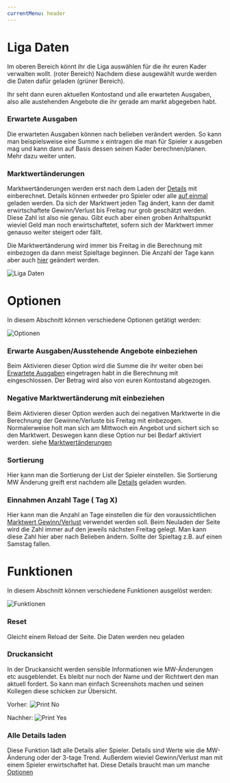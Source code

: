 ```yaml
---
currentMenu: header
---
```


# Liga Daten
 Im oberen Bereich könnt ihr die Liga auswählen für die ihr euren Kader verwalten wollt. (roter Bereich)
 Nachdem diese ausgewählt wurde werden die Daten dafür geladen (grüner Bereich).

Ihr seht dann euren aktuellen Kontostand und alle erwarteten Ausgaben, also alle austehenden Angebote die ihr gerade am markt abgegeben habt.

### Erwartete Ausgaben
Die erwarteten Ausgaben können nach belieben verändert werden. So kann man beispielsweise eine Summe x eintragen die man für Spieler x ausgeben mag und kann dann auf Basis dessen seinen Kader berechnen/planen. Mehr dazu weiter unten.
<a name="extraAmount"></a>

### Marktwertänderungen
Marktwertänderungen werden erst nach dem Laden der [Details](#details) mit einberechnet. Details können entweder pro Spieler oder alle [auf einmal](#details) geladen werden.
Da sich der Marktwert jeden Tag ändert, kann der damit erwirtschaftete Gewinn/Verlust bis Freitag nur grob geschätzt werden. Diese Zahl ist also nie genau. Gibt euch aber einen groben Anhaltspunkt wieviel Geld man noch erwirtschaftetet, sofern sich der Marktwert immer genauso weiter steigert oder fällt.
<a name="marketChanges"></a>

Die Marktwertänderung wird immer bis Freitag in die Berechnung mit einbezogen da dann meist Spieltage beginnen. Die Anzahl der Tage kann aber auch [hier](#countDays) geändert werden.

 ![Liga Daten](https://pascalhenze.de/kickbase-doc/assets/kickbase_header.png)

# Optionen
In diesem Abschnitt können verschiedene Optionen getätigt werden:

<a name="options"></a>
![Optionen](https://pascalhenze.de/kickbase-doc/assets/kickbase_options.png)

### Erwarte Ausgaben/Ausstehende Angebote einbeziehen
Beim Aktivieren dieser Option wird die Summe die ihr weiter oben bei [Erwartete Ausgaben](#extraAmount) eingetragen habt in die Berechnung mit eingeschlossen. Der Betrag wird also von euren Kontostand abgezogen.

### Negative Marktwertänderung mit einbeziehen
Beim Aktivieren dieser Option werden auch dei negativen Marktwerte in die Berechnung der Gewinne/Verluste bis Freitag mit einbezogen. Normalerweise holt man sich am Mittwoch ein Angebot und sichert sich so den Marktwert. Deswegen kann diese Option nur bei Bedarf aktiviert werden. siehe [Marktwertänderungen](#marketChanges)

### Sortierung
Hier kann man die Sortierung der List der Spieler einstellen. Sie Sortierung MW Änderung greift erst nachdem alle [Details](#details) geladen wurden.

### Einnahmen Anzahl Tage ( Tag X)
Hier kann man die Anzahl an Tage einstellen die für den voraussichtlichen [Marktwert Gewinn/Verlust](#marketChanges) verwendet werden soll. Beim Neuladen der Seite wird die Zahl immer auf den jeweils nächsten Freitag gelegt. Man kann diese Zahl hier aber nach Belieben ändern. Sollte der Spieltag z.B. auf einen Samstag fallen.
<a name="countDays"></a>

# Funktionen
In diesem Abschnitt können verschiedene Funktionen ausgelöst werden:

![Funktionen](https://pascalhenze.de/kickbase-doc/assets/kickbase_functions.png)

### Reset
Gleicht einem Reload der Seite. Die Daten werden neu geladen

### Druckansicht
In der Druckansicht werden sensible Informationen wie MW-Änderungen etc ausgeblendet. Es bleibt nur noch der Name und der Richtwert den man aktuell fordert. So kann man einfach Screenshots machen und seinen Kollegen diese schicken zur Übersicht.

Vorher:
![Print No](https://pascalhenze.de/kickbase-doc/assets/kickbase_print_no.png)

Nachher:
![Print Yes](https://pascalhenze.de/kickbase-doc/assets/kickbase_print_yes.png)

### Alle Details laden
Diese Funktion lädt alle Details aller Spieler. Details sind Werte wie die MW-Änderung oder der 3-tage Trend. Außerdem wieviel Gewinn/Verlust man mit einem Spieler erwirtschaftet hat. Diese Details braucht man um manche [Optionen](#options)
<a name="details"></a>